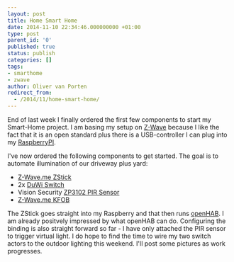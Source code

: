```yaml
---
layout: post
title: Home Smart Home
date: 2014-11-10 22:34:46.000000000 +01:00
type: post
parent_id: '0'
published: true
status: publish
categories: []
tags:
- smarthome
- zwave
author: Oliver van Porten
redirect_from:
  - /2014/11/home-smart-home/
---
```

End of last week I finally ordered the first few components to start my Smart-Home project. I am basing my setup on [Z-Wave](http://www.z-wave.com/ "Z-Wave") because I like the fact that it is an open standard plus there is a USB-controller I can plug into my [RaspberryPI](http://www.raspberrypi.org/).

I've now ordered the following components to get started. The goal is to automate illumination of our driveway plus yard:

*   [Z-Wave.me ZStick](http://www.z-wave.me/index.php?id=28)
*   2x [DuWi Switch](http://www.zwave4u.com/Switches-Dimmers/Switches/Duwi-Switch-Set-for-Duro-2000-DUW_05457::762.html)
*   Vision Security [ZP3102 PIR Sensor](http://www.pepper1.net/zwavedb/device/197)
*   [Z-Wave.me KFOB](http://www.z-wave.me/index.php?id=31)

The ZStick goes straight into my Raspberry and that then runs [openHAB](http://www.openhab.org/ "openHAB"). I am already positvely impressed by what openHAB can do. Configuring the binding is also straight forward so far - I have only attached the PIR sensor to trigger virtual light. I do hope to find the time to wire my two switch actors to the outdoor lighting this weekend. I'll post some pictures as work progresses.